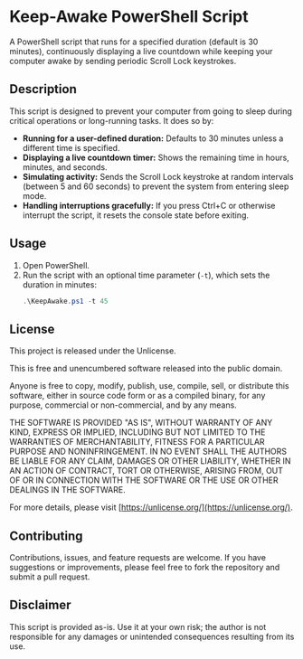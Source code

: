 # Keep-Awake PowerShell Script

A PowerShell script that runs for a specified duration (default is 30 minutes), continuously displaying a live countdown while keeping your computer awake by sending periodic Scroll Lock keystrokes.

## Description

This script is designed to prevent your computer from going to sleep during critical operations or long-running tasks. It does so by:

- **Running for a user-defined duration:** Defaults to 30 minutes unless a different time is specified.
- **Displaying a live countdown timer:** Shows the remaining time in hours, minutes, and seconds.
- **Simulating activity:** Sends the Scroll Lock keystroke at random intervals (between 5 and 60 seconds) to prevent the system from entering sleep mode.
- **Handling interruptions gracefully:** If you press Ctrl+C or otherwise interrupt the script, it resets the console state before exiting.

## Usage

1. Open PowerShell.
2. Run the script with an optional time parameter (`-t`), which sets the duration in minutes:
   ```powershell
   .\KeepAwake.ps1 -t 45
   ```

## License
This project is released under the Unlicense.

This is free and unencumbered software released into the public domain.

Anyone is free to copy, modify, publish, use, compile, sell, or distribute this software, either in source code form or as a compiled binary, for any purpose, commercial or non-commercial, and by any means.

THE SOFTWARE IS PROVIDED "AS IS", WITHOUT WARRANTY OF ANY KIND, EXPRESS OR IMPLIED, INCLUDING BUT NOT LIMITED TO THE WARRANTIES OF MERCHANTABILITY, FITNESS FOR A PARTICULAR PURPOSE AND NONINFRINGEMENT. IN NO EVENT SHALL THE AUTHORS BE LIABLE FOR ANY CLAIM, DAMAGES OR OTHER LIABILITY, WHETHER IN AN ACTION OF CONTRACT, TORT OR OTHERWISE, ARISING FROM, OUT OF OR IN CONNECTION WITH THE SOFTWARE OR THE USE OR OTHER DEALINGS IN THE SOFTWARE.

For more details, please visit [https://unlicense.org/](https://unlicense.org/).

## Contributing
Contributions, issues, and feature requests are welcome. If you have suggestions or improvements, please feel free to fork the repository and submit a pull request.

## Disclaimer
This script is provided as-is. Use it at your own risk; the author is not responsible for any damages or unintended consequences resulting from its use.
